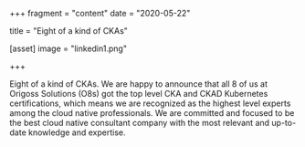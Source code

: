 +++
fragment = "content"
date = "2020-05-22"

title = "Eight of a kind of CKAs"

[asset]
  image = "linkedin1.png"

+++

Eight of a kind of CKAs. We are happy to announce that all 8 of us at Origoss Solutions (O8s) got the top level CKA and CKAD Kubernetes certifications, which means we are recognized as the highest level experts among the cloud native professionals. We are committed and focused to be the best cloud native consultant company with the most relevant and up-to-date knowledge and expertise.
